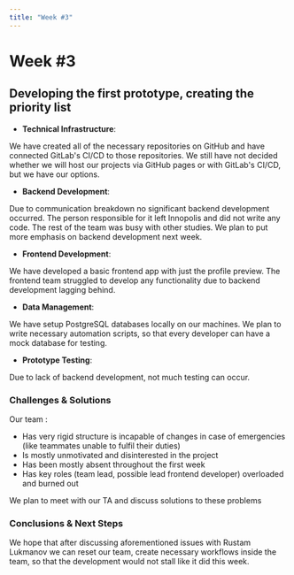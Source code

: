 ```yaml
---
title: "Week #3"
---
```


# **Week #3**

## **Developing the first prototype, creating the priority list**

- **Technical Infrastructure**:

We have created all of the necessary repositories on GitHub and have connected GitLab's CI/CD to those repositories. We still have not decided whether we will host our projects via GitHub pages or with GitLab's CI/CD, but we have our options.

- **Backend Development**:

Due to communication breakdown no significant backend development occurred. The person responsible for it left Innopolis and did not write any code. The rest of the team was busy with other studies. We plan to put more emphasis on backend development next week.

- **Frontend Development**:

We have developed a basic frontend app with just the profile preview. The frontend team struggled to develop any functionality due to backend development lagging behind.

- **Data Management**:

We have setup PostgreSQL databases locally on our machines. We plan to write necessary automation scripts, so that every developer can have a mock database for testing.

- **Prototype Testing**:

Due to lack of backend development, not much testing can occur.

### **Challenges & Solutions**

Our team :
- Has very rigid structure is incapable of changes in case of emergencies (like teammates unable to fulfil their duties)
- Is mostly unmotivated and disinterested in the project
- Has been mostly absent throughout the first week
- Has key roles (team lead, possible lead frontend developer) overloaded and burned out

We plan to meet with our TA and discuss solutions to these problems

### **Conclusions & Next Steps**

We hope that after discussing aforementioned issues with Rustam Lukmanov we can reset our team, create necessary workflows inside the team, so that the development would not stall like it did this week.